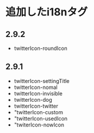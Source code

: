 # 追加したi18nタグ
## 2.9.2
- twitterIcon-roundIcon
## 2.9.1
- twitterIcon-settingTitle
- twitterIcon-nomal
- twitterIcon-invisible
- twitterIcon-dog
- twitterIcon-twitter
- "twitterIcon-custom
- "twitterIcon-usedIcon
- "twiterIcon-nowIcon
